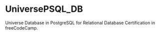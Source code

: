# UniversePSQL_DB

Universe Database in PostgreSQL for Relational Database Certification in freeCodeCamp.
